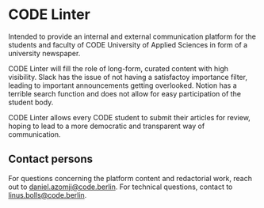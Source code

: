 # CODE Linter

Intended to provide an internal and external communication platform for the students and faculty of CODE University of Applied Sciences in form of a university newspaper.

CODE Linter will fill the role of long-form, curated content with high visibility.
Slack has the issue of not having a satisfactoy importance filter, leading to important announcements getting overlooked.
Notion has a terrible search function and does not allow for easy participation of the student body.

CODE Linter allows every CODE student to submit their articles for review, hoping to lead to a more democratic and transparent way of communication.

## Contact persons

For questions concerning the platform content and redactorial work, reach out to daniel.azomji@code.berlin.
For technical questions, contact to linus.bolls@code.berlin.